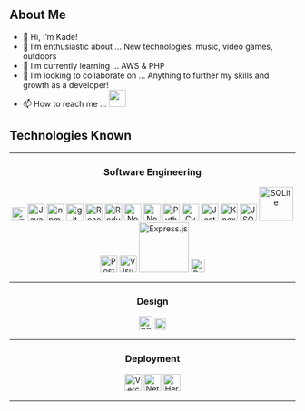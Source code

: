<!-- <div align='center'> 
  
  <a href="https://aboutkade.netlify.app/" title="Portfolio"> ![Github Banner(small)](https://IMAGELINKHERE)
</a>
</div> -->
## About Me

- 👋 Hi, I’m Kade!
- 👀 I’m enthusiastic about ... New technologies, music, video games, outdoors
- 🌱 I’m currently learning ... AWS & PHP
- 💞️ I’m looking to collaborate on ... Anything to further my skills and growth as a developer!
- 📫 How to reach me ... <a href="https://www.linkedin.com/in/kadeg/"><img src="https://camo.githubusercontent.com/c8a9c5b414cd812ad6a97a46c29af67239ddaeae08c41724ff7d945fb4c047e5/68747470733a2f2f6564656e742e6769746875622e696f2f537570657254696e7949636f6e732f696d616765732f7376672f6c696e6b6564696e2e737667" width="30"></a>

## Technologies Known

---

<h3 align="center">Software Engineering</h3>
<div align="center">
  <a href="https://html.spec.whatwg.org/multipage/"><img src="https://raw.githubusercontent.com/get-icon/geticon/fc0f660daee147afb4a56c64e12bde6486b73e39/icons/html-5.svg" width="24" title="HTML5"></a>
  <a href="https://www.javascript.com/"><img src="https://raw.githubusercontent.com/get-icon/geticon/fc0f660daee147afb4a56c64e12bde6486b73e39/icons/javascript.svg" width="30" title="JavaScript"></a>
  <a href="https://www.npmjs.com/"><img src="https://raw.githubusercontent.com/get-icon/geticon/fc0f660daee147afb4a56c64e12bde6486b73e39/icons/npm.svg" width="30" title="npm.js"></a>
  <a href="https://git-scm.com/"><img src="https://raw.githubusercontent.com/get-icon/geticon/fc0f660daee147afb4a56c64e12bde6486b73e39/icons/git-icon.svg" width="30" title="git"></a>
  <a href="https://reactjs.org/"><img src="https://raw.githubusercontent.com/get-icon/geticon/fc0f660daee147afb4a56c64e12bde6486b73e39/icons/react.svg" width="30" title="React.js"></a>
  <a href="https://redux.js.org/"><img src="https://raw.githubusercontent.com/get-icon/geticon/fc0f660daee147afb4a56c64e12bde6486b73e39/icons/redux.svg" width="30" title="Redux"></a>
  <a href="https://nodejs.org/en/"><img src="https://raw.githubusercontent.com/get-icon/geticon/fc0f660daee147afb4a56c64e12bde6486b73e39/icons/nodejs-icon.svg" width="30" title="Node.js"></a>
  <a href="https://nodemon.io/"><img src="https://raw.githubusercontent.com/get-icon/geticon/fc0f660daee147afb4a56c64e12bde6486b73e39/icons/nodemon.svg" width="30" title="Nodemon"></a>
  <a href="https://www.python.org/"><img src="https://raw.githubusercontent.com/get-icon/geticon/fc0f660daee147afb4a56c64e12bde6486b73e39/icons/python.svg" width="30" title="Python"></a>
  <a href="https://www.cypress.io/"><img src="https://github.com/get-icon/geticon/blob/master/icons/cypress.svg" width="30" title="Cypress"></a>
  <a href="https://jestjs.io/"><img src="https://raw.githubusercontent.com/get-icon/geticon/fc0f660daee147afb4a56c64e12bde6486b73e39/icons/jest.svg" width="30" title="Jest"></a>
  <a href="https://knexjs.org/"><img src="https://raw.githubusercontent.com/get-icon/geticon/fc0f660daee147afb4a56c64e12bde6486b73e39/icons/knex.svg" width="30" title="Knex.js"></a>
  <a href="https://www.json.org/json-en.html"><img src="https://raw.githubusercontent.com/get-icon/geticon/fc0f660daee147afb4a56c64e12bde6486b73e39/icons/json.svg" width="30" title="JSON"></a>
  <a href="https://sqlitestudio.pl/"><img src="https://raw.githubusercontent.com/get-icon/geticon/fc0f660daee147afb4a56c64e12bde6486b73e39/icons/sqlite.svg" width="60" title="SQLite"></a>
  <a href="https://www.postgresql.org/"><img src="https://raw.githubusercontent.com/get-icon/geticon/fc0f660daee147afb4a56c64e12bde6486b73e39/icons/postgresql-logo.svg" width="30" title="PostgreSQL"></a>
  <a href="https://code.visualstudio.com/"><img src="https://raw.githubusercontent.com/get-icon/geticon/fc0f660daee147afb4a56c64e12bde6486b73e39/icons/visual-studio-code.svg" width="30" title="Visual Studio Code"></a>
  <a href="https://expressjs.com/"><img src="https://raw.githubusercontent.com/get-icon/geticon/fc0f660daee147afb4a56c64e12bde6486b73e39/icons/express.svg" width="88" title="Express.js"></a>
  <a href="https://reactrouter.com/"><img src="https://raw.githubusercontent.com/get-icon/geticon/fc0f660daee147afb4a56c64e12bde6486b73e39/icons/react-router.svg" height="24" title="React-Router"></a>
</div>

---

<h3 align="center">Design</h3>
<div align="center">
  <a href="https://www.w3.org/TR/CSS/"><img src="https://raw.githubusercontent.com/get-icon/geticon/fc0f660daee147afb4a56c64e12bde6486b73e39/icons/css-3.svg" width="24" title="CSS3"></a>
  <a href="https://www.figma.com/"><img src="https://raw.githubusercontent.com/get-icon/geticon/fc0f660daee147afb4a56c64e12bde6486b73e39/icons/figma.svg" width="20" title="Figma"></a>
</div>

---

<h3 align="center">Deployment</h3>
<div align="center">
  <a href="https://vercel.com/"><img src="https://raw.githubusercontent.com/get-icon/geticon/fc0f660daee147afb4a56c64e12bde6486b73e39/icons/vercel.svg" width="30" title="Vercel"></a>
  <a href="https://www.netlify.com/"><img src="https://raw.githubusercontent.com/get-icon/geticon/fc0f660daee147afb4a56c64e12bde6486b73e39/icons/netlify.svg" width="30" title="Netlify"></a>
  <a href="https://www.heroku.com/"><img src="https://raw.githubusercontent.com/get-icon/geticon/fc0f660daee147afb4a56c64e12bde6486b73e39/icons/heroku-icon.svg" width="30" title="Heroku"></a>
</div>

---
<!---
cyberkade/cyberkade is a ✨ special ✨ repository because its `README.md` (this file) appears on your GitHub profile.
You can click the Preview link to take a look at your changes.
--->

